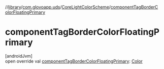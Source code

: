 //[library](../../../index.md)/[com.glovoapp.uds](../index.md)/[CoreLightColorScheme](index.md)/[componentTagBorderColorFloatingPrimary](component-tag-border-color-floating-primary.md)

# componentTagBorderColorFloatingPrimary

[androidJvm]\
open override val [componentTagBorderColorFloatingPrimary](component-tag-border-color-floating-primary.md): [Color](https://developer.android.com/reference/kotlin/androidx/compose/ui/graphics/Color.html)

